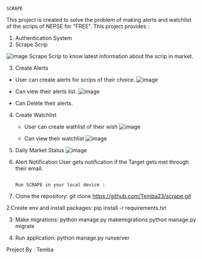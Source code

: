                                                                                       SCRAPE


This project is created to solve the problem of making alerts and watchlist of the scrips of NEPSE for "FREE". This project provides :

1. Authentication System
2. Scrape Scrip

  ![image](https://github.com/user-attachments/assets/75adc5a4-170b-4f82-8daf-44adadc14218)
Scrape Scrip to know latest information about the scrip in market.

3. Create Alerts
  - User can create alerts for scrips of their choice.
  ![image](https://github.com/user-attachments/assets/015ce60f-a073-4f4c-a0af-3f89d6cde52f)

  - Can view their alerts list.
   ![image](https://github.com/user-attachments/assets/6ef940d7-9884-4e87-b0be-d14bd3ef1a05)

  - Can Delete their alerts.
    
4. Create Watchlist
   - User can create wathlist of their wish
    ![image](https://github.com/user-attachments/assets/3617cd5e-02b3-4b8d-99be-da7df44953a3)

    - Can view their watchlist
    ![image](https://github.com/user-attachments/assets/aed7dad2-34e2-4b28-9751-2b4af2c049a4)

5. Daily Market Status
   ![image](https://github.com/user-attachments/assets/9c6520e9-205d-48ce-aa45-cde6107425e3)

6. Alert Notification
  User gets notification if the Target gets met through their email.



                                                                              Run SCRAPE in your local device :

1. Clone the repository:
    git clone https://github.com/Temba23/scrape.git
   
2.Create env and install packages:
    pip install -r requirements.txt

3. Make migrations:
  python manage.py makemigrations
  python manage.py migrate

4. Run application:
  python manage.py runserver

Project By : Temba
